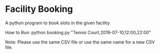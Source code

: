 # Facility Booking
A python program to book slots in the given facility

How to Run:
python booking.py "Tennis Court,2019-07-10,12:00,22:00"

Note: Please use the same CSV file or use the same name for a new CSV file.
